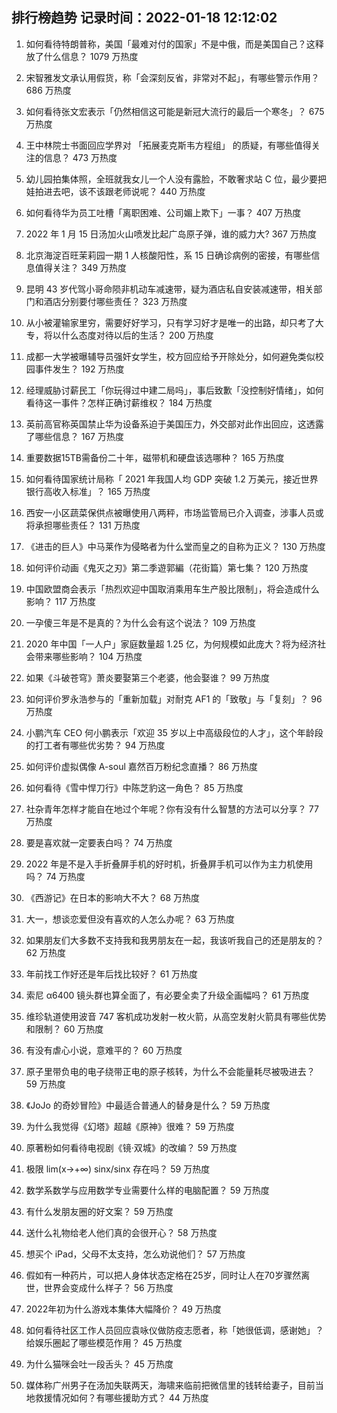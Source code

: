 
## 排行榜趋势 记录时间：2022-01-18 12:12:02
  
  1. 如何看待特朗普称，美国「最难对付的国家」不是中俄，而是美国自己？这释放了什么信息？ 1079 万热度
    
  2. 宋智雅发文承认用假货，称「会深刻反省，非常对不起」，有哪些警示作用？ 686 万热度
    
  3. 如何看待张文宏表示「仍然相信这可能是新冠大流行的最后一个寒冬」？ 675 万热度
    
  4. 王中林院士书面回应学界对 「拓展麦克斯韦方程组」 的质疑，有哪些值得关注的信息？ 473 万热度
    
  5. 幼儿园拍集体照，全班就我女儿一个人没有露脸，不敢奢求站 C 位，最少要把娃拍进去吧，该不该跟老师说呢？ 440 万热度
    
  6. 如何看待华为员工吐槽「离职困难、公司媚上欺下」一事？ 407 万热度
    
  7. 2022 年 1 月 15 日汤加火山喷发比起广岛原子弹，谁的威力大? 367 万热度
    
  8. 北京海淀百旺茉莉园一期 1 人核酸阳性，系 15 日确诊病例的密接，有哪些信息值得关注？ 349 万热度
    
  9. 昆明 43 岁代驾小哥命陨非机动车减速带，疑为酒店私自安装减速带，相关部门和酒店分别要付哪些责任？ 323 万热度
    
  10. 从小被灌输家里穷，需要好好学习，只有学习好才是唯一的出路，却只考了大专，将以什么态度对待以后的生活？ 200 万热度
    
  11. 成都一大学被曝辅导员强奸女学生，校方回应给予开除处分，如何避免类似校园事件发生？ 192 万热度
    
  12. 经理威胁讨薪民工「你玩得过中建二局吗」，事后致歉「没控制好情绪」，如何看待这一事件？怎样正确讨薪维权？ 184 万热度
    
  13. 英前高官称英国禁止华为设备系迫于美国压力，外交部对此作出回应，这透露了哪些信息？ 167 万热度
    
  14. 重要数据15TB需备份二十年，磁带机和硬盘该选哪种？ 165 万热度
    
  15. 如何看待国家统计局称「 2021 年我国人均 GDP 突破 1.2 万美元，接近世界银行高收入标准」？ 165 万热度
    
  16. 西安一小区蔬菜保供点被曝使用八两秤，市场监管局已介入调查，涉事人员或将承担哪些责任？ 131 万热度
    
  17. 《进击的巨人》中马莱作为侵略者为什么堂而皇之的自称为正义？ 130 万热度
    
  18. 如何评价动画《鬼灭之刃》第二季遊郭編（花街篇）第七集？ 120 万热度
    
  19. 中国欧盟商会表示「热烈欢迎中国取消乘用车生产股比限制」，将会造成什么影响？ 117 万热度
    
  20. 一孕傻三年是不是真的？为什么会有这个说法？ 109 万热度
    
  21. 2020 年中国「一人户」家庭数量超 1.25 亿，为何规模如此庞大？将为经济社会带来哪些影响？ 104 万热度
    
  22. 如果《斗破苍穹》萧炎要娶第三个老婆，他会娶谁？ 99 万热度
    
  23. 如何评价罗永浩参与的「重新加载」对耐克 AF1 的「致敬」与「复刻」？ 96 万热度
    
  24. 小鹏汽车 CEO 何小鹏表示「欢迎 35 岁以上中高级段位的人才」，这个年龄段的打工者有哪些优劣势？ 94 万热度
    
  25. 如何评价虚拟偶像 A-soul 嘉然百万粉纪念直播？ 86 万热度
    
  26. 如何看待《雪中悍刀行》中陈芝豹这一角色？ 85 万热度
    
  27. 社杂青年怎样才能自在地过个年呢？你有没有什么智慧的方法可以分享？ 77 万热度
    
  28. 要是喜欢就一定要表白吗？ 74 万热度
    
  29. 2022 年是不是入手折叠屏手机的好时机，折叠屏手机可以作为主力机使用吗？ 74 万热度
    
  30. 《西游记》在日本的影响大不大？ 68 万热度
    
  31. 大一，想谈恋爱但没有喜欢的人怎么办呢？ 63 万热度
    
  32. 如果朋友们大多数不支持我和我男朋友在一起，我该听我自己的还是朋友的？ 62 万热度
    
  33. 年前找工作好还是年后找比较好？ 61 万热度
    
  34. 索尼 α6400 镜头群也算全面了，有必要全卖了升级全画幅吗？ 61 万热度
    
  35. 维珍轨道使用波音 747 客机成功发射一枚火箭，从高空发射火箭具有哪些优势和限制？ 60 万热度
    
  36. 有没有虐心小说，意难平的？ 60 万热度
    
  37. 原子里带负电的电子绕带正电的原子核转，为什么不会能量耗尽被吸进去？ 59 万热度
    
  38. 《JoJo 的奇妙冒险》中最适合普通人的替身是什么？ 59 万热度
    
  39. 为什么我觉得《幻塔》超越《原神》很难？ 59 万热度
    
  40. 原著粉如何看待电视剧《镜·双城》的改编？ 59 万热度
    
  41. 极限 lim(x→+∞) sinx/sinx 存在吗？ 59 万热度
    
  42. 数学系数学与应用数学专业需要什么样的电脑配置？ 59 万热度
    
  43. 有什么发朋友圈的好文案？ 59 万热度
    
  44. 送什么礼物给老人他们真的会很开心？ 58 万热度
    
  45. 想买个 iPad，父母不太支持，怎么劝说他们？ 57 万热度
    
  46. 假如有一种药片，可以把人身体状态定格在25岁，同时让人在70岁骤然离世，世界会变成什么样子？ 56 万热度
    
  47. 2022年初为什么游戏本集体大幅降价？ 49 万热度
    
  48. 如何看待社区工作人员回应袁咏仪做防疫志愿者，称「她很低调，感谢她」？给娱乐圈起了哪些模范作用？ 45 万热度
    
  49. 为什么猫咪会吐一段舌头？ 45 万热度
    
  50. 媒体称广州男子在汤加失联两天，海啸来临前把微信里的钱转给妻子，目前当地救援情况如何？有哪些援助方式？ 44 万热度
    